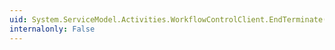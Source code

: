 ```yaml
---
uid: System.ServiceModel.Activities.WorkflowControlClient.EndTerminate(System.IAsyncResult)
internalonly: False
---
```

